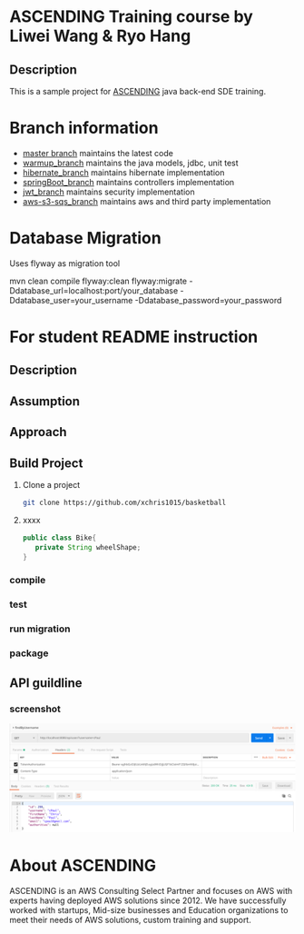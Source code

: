 # ASCENDING Training course by Liwei Wang & Ryo Hang
## Description
This is a sample project for [ASCENDING](https://www.ascendingdc.com/services/training) java back-end SDE training.

# Branch information

* [master branch](https://github.com/daveywang/Training-Project/tree/master) maintains the latest code
* [warmup_branch](https://github.com/daveywang/Training-Project/tree/warm-up) maintains the java models, jdbc, unit test
* [hibernate_branch](https://github.com/daveywang/Training-Project/tree/hibernate) maintains hibernate implementation
* [springBoot_branch](https://github.com/daveywang/Training-Project/tree/spring-boot) maintains controllers implementation
* [jwt_branch](https://github.com/daveywang/Training-Project/tree/jwt) maintains security implementation
* [aws-s3-sqs_branch](https://github.com/daveywang/Training-Project/tree/aws-s3-sqs)  maintains aws and third party implementation

# Database Migration

Uses flyway as migration tool

mvn clean compile flyway:clean flyway:migrate -Ddatabase_url=localhost:port/your_database -Ddatabase_user=your_username -Ddatabase_password=your_password

# For student README instruction
## Description
## Assumption
## Approach
## Build Project
1. Clone a project
    ``` bash
    git clone https://github.com/xchris1015/basketball
    ```
2. xxxx
    ```java
    public class Bike{
       private String wheelShape;
    }
    ```
### compile
### test
### run migration
### package

## API guildline

### screenshot
![API screenshot](https://github.com/xchris1015/basketball/blob/master/ReadmePicture/findByUsername.png)


# About ASCENDING

ASCENDING is an AWS Consulting Select Partner and focuses on AWS with experts having deployed AWS solutions since 2012. We have successfully worked with startups, Mid-size businesses and Education organizations to meet their needs of AWS solutions, custom training and support.

